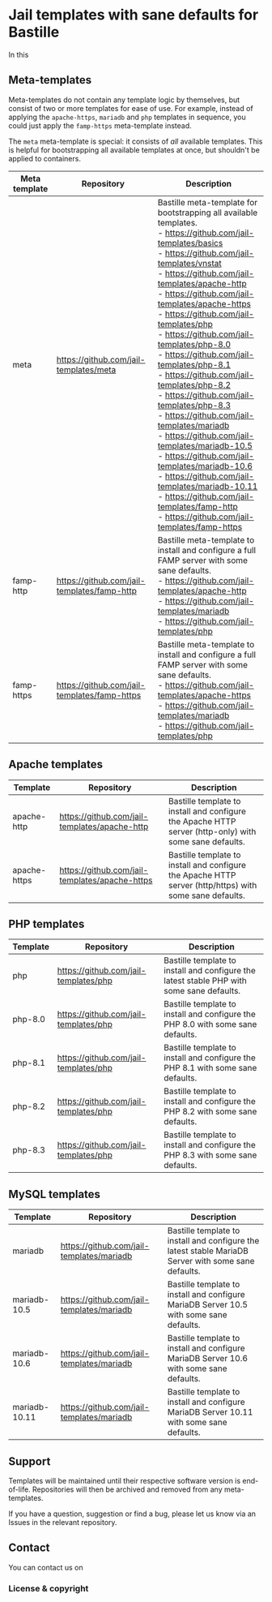 # Jail templates with sane defaults for Bastille
In this 

## Meta-templates
Meta-templates do not contain any template logic by themselves, but consist of two or more templates for ease of use. For example, instead of applying the `apache-https`, `mariadb` and `php` templates in sequence, you could just apply the `famp-https` meta-template instead.

The `meta` meta-template is special: it consists of *all* available templates. This is helpful for bootstrapping all available templates at once, but shouldn't be applied to containers.

| Meta template | Repository | Description |
| ------------- | ---------- | ----------- |
| meta | https://github.com/jail-templates/meta | Bastille meta-template for bootstrapping all available templates.<br>- https://github.com/jail-templates/basics<br>- https://github.com/jail-templates/vnstat<br>- https://github.com/jail-templates/apache-http<br>- https://github.com/jail-templates/apache-https<br>- https://github.com/jail-templates/php<br>- https://github.com/jail-templates/php-8.0<br>- https://github.com/jail-templates/php-8.1<br>- https://github.com/jail-templates/php-8.2<br>- https://github.com/jail-templates/php-8.3<br>- https://github.com/jail-templates/mariadb<br>- https://github.com/jail-templates/mariadb-10.5<br>- https://github.com/jail-templates/mariadb-10.6<br>- https://github.com/jail-templates/mariadb-10.11<br>- https://github.com/jail-templates/famp-http<br>- https://github.com/jail-templates/famp-https |
| famp-http | https://github.com/jail-templates/famp-http |  Bastille meta-template to install and configure a full FAMP server with some sane defaults.<br>- https://github.com/jail-templates/apache-http<br>- https://github.com/jail-templates/mariadb<br>- https://github.com/jail-templates/php |
| famp-https | https://github.com/jail-templates/famp-https |  Bastille meta-template to install and configure a full FAMP server with some sane defaults.<br>- https://github.com/jail-templates/apache-https<br>- https://github.com/jail-templates/mariadb<br>- https://github.com/jail-templates/php |

## Apache templates
| Template | Repository | Description |
| -------- | ---------- | ----------- |
| apache-http | https://github.com/jail-templates/apache-http | Bastille template to install and configure the Apache HTTP server (http-only) with some sane defaults. |
| apache-https | https://github.com/jail-templates/apache-https | Bastille template to install and configure the Apache HTTP server (http/https) with some sane defaults. |

## PHP templates
| Template | Repository | Description |
| -------- | ---------- | ----------- |
| php | https://github.com/jail-templates/php | Bastille template to install and configure the latest stable PHP with some sane defaults. |
| php-8.0 | https://github.com/jail-templates/php | Bastille template to install and configure the PHP 8.0 with some sane defaults. |
| php-8.1 | https://github.com/jail-templates/php | Bastille template to install and configure the PHP 8.1 with some sane defaults. |
| php-8.2 | https://github.com/jail-templates/php | Bastille template to install and configure the PHP 8.2 with some sane defaults. |
| php-8.3 | https://github.com/jail-templates/php | Bastille template to install and configure the PHP 8.3 with some sane defaults. |

## MySQL templates
| Template | Repository | Description |
| -------- | ---------- | ----------- |
| mariadb | https://github.com/jail-templates/mariadb | Bastille template to install and configure the latest stable MariaDB Server with some sane defaults. |
| mariadb-10.5 | https://github.com/jail-templates/mariadb | Bastille template to install and configure MariaDB Server 10.5 with some sane defaults. |
| mariadb-10.6 | https://github.com/jail-templates/mariadb | Bastille template to install and configure MariaDB Server 10.6 with some sane defaults. |
| mariadb-10.11 | https://github.com/jail-templates/mariadb | Bastille template to install and configure MariaDB Server 10.11 with some sane defaults. |

## Support
Templates will be maintained until their respective software version is end-of-life. Repositories will then be archived and removed from any meta-templates.

If you have a question, suggestion or find a bug, please let us know via an Issues in the relevant repository.

## Contact
You can contact us on 

### License & copyright